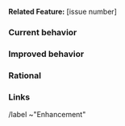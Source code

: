 **Related Feature:** [issue number]

### Current behavior


### Improved behavior


### Rational


### Links


/label ~"Enhancement"